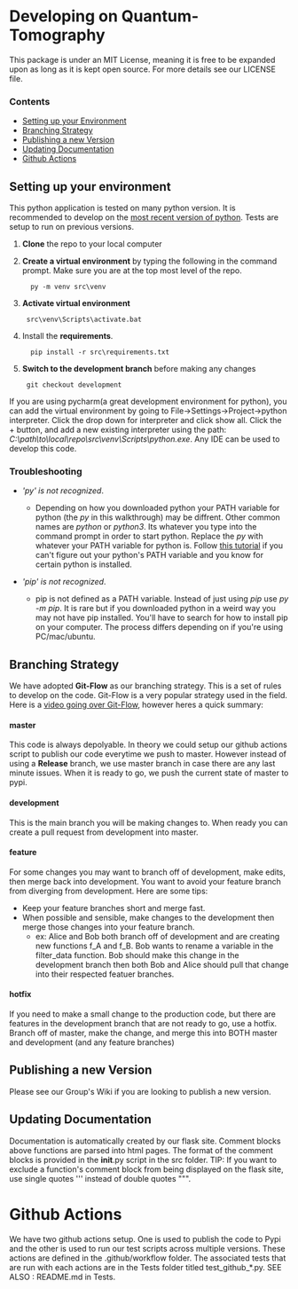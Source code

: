 # Developing on Quantum-Tomography
This package is under an MIT License, meaning it is free to be expanded upon as long as it is kept open source. 
For more details see our LICENSE file.

### Contents
- [Setting up your Environment](#setting-up-your-environment)
- [Branching Strategy](#branching-strategy)
- [Publishing a new Version](#publishing-a-new-version)
- [Updating Documentation](#setting-up-your-environment)
- [Github Actions](#github-actions)



## Setting up your environment
This python application is tested on many python version. It is recommended to develop on 
the [most recent version of python](https://www.python.org/downloads/). Tests are setup to run on previous versions.

1. **Clone** the repo to your local computer


2. **Create a virtual environment** by typing the following in the command prompt. Make sure you are at the top most level of the repo.

         py -m venv src\venv
3. **Activate virtual environment**

        src\venv\Scripts\activate.bat

4. Install the **requirements**.

         pip install -r src\requirements.txt
         
5. **Switch to the development branch** before making any changes
         
        git checkout development

If you are using pycharm(a great development environment for python), you can add the virtual environment by going to File->Settings->Project->python interpreter. 
   Click the drop down for interpreter and click show all. Click the + button, and add a new existing interpreter using the path:
   _C:\path\to\local\repo\src\venv\Scripts\python.exe_. Any IDE can be used to develop this code.


### Troubleshooting

- *'py' is not recognized*. 
  - Depending on how you downloaded python your PATH variable for python (the _py_ in this walkthrough) may be diffrent.
Other common names are _python_ or _python3_. Its whatever you type into the command prompt in order to start python. 
  Replace the _py_ with whatever your PATH variable for python is. Follow [this tutorial](https://www.educative.io/edpresso/how-to-add-python-to-path-variable-in-window) 
  if you can't figure out your python's PATH variable and you know for certain python is installed.

- *'pip' is not recognized*. 
  - pip is not defined as a PATH variable. Instead of just using *pip*
use *py -m pip*. It is rare but if you downloaded python in a weird way you may not have pip installed. You'll have to search for how to install pip on your computer. 
The process differs depending on if you're using PC/mac/ubuntu.
    

## Branching Strategy
We have adopted **Git-Flow** as our branching strategy. This is a set of rules
to develop on the code. Git-Flow is a very popular strategy used in the field. Here
is a [video going over Git-Flow](https://youtu.be/y4yg7aT4NgM?t=80), however heres a quick summary:

#### master
This code is always depolyable. In theory we could setup our github actions script to publish our
code everytime we push to master. However instead of using a **Release** branch, we use master branch in case there
are any last minute issues. When it is ready to go, we push the current state of master to pypi.

#### development
This is the main branch you will be making changes to. When ready you can create a pull request from development into master.

#### feature
For some changes you may want to branch off of development, make edits, then merge back into development. 
You want to avoid your feature branch from diverging from development. Here are some tips:
 - Keep your feature branches short and merge fast.
 - When possible and sensible, make changes to the development then merge those changes into your feature branch.
    - ex: Alice and Bob both branch off of development and are creating new functions f_A and f_B. Bob wants to rename a variable in 
      the filter_data function. Bob should make this change in the development branch then both Bob and Alice should pull that change into
      their respected featuer branches.
  
#### hotfix
If you need to make a small change to the production code, but there are features in the development branch that are not 
ready to go, use a hotfix. Branch off of master, make the change, and merge this into BOTH master and development (and any feature branches)

## Publishing a new Version
Please see our Group's Wiki if you are looking to publish a new version.

## Updating Documentation
Documentation is automatically created by our flask site. Comment blocks above functions are parsed into html pages.
The format of the comment blocks is provided in the __init__.py script in the src folder. TIP: If you want to exclude a function's comment block
from being displayed on the flask site, use single quotes ''' instead of double quotes """.


# Github Actions
We have two github actions setup. One is used to publish the code to Pypi and the other is used to run
our test scripts across multiple versions. These actions are defined in the .github/workflow folder. The associated tests
that are run with each actions are in the Tests folder titled test_github_*.py. SEE ALSO : README.md in Tests.

